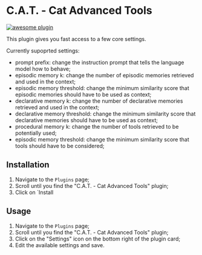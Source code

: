 # C.A.T. - Cat Advanced Tools

[![awesome plugin](https://custom-icon-badges.demolab.com/static/v1?label=&message=awesome+plugin&color=F4F4F5&style=for-the-badge&logo=cheshire_cat_black)](https://)

This plugin gives you fast access to a few core settings.

Currently supoprted settings:
- prompt prefix: change the instruction prompt that tells the language model how to behave;
- episodic memory k: change the number of episodic memories retrieved and used in the context;
- episodic memory threshold: change the minimum similarity score that episodic memories should have to be used as context;
- declarative memory k: change the number of declarative memories retrieved and used in the context;
- declarative memory threshold: change the minimum similarity score that declarative memories should have to be used as context;
- procedural memory k: change the number of tools retrieved to be potentially used;
- episodic memory threshold: change the minimum similarity score that tools should have to be considered;

## Installation

1. Navigate to the `Plugins` page;
2. Scroll until you find the "C.A.T. - Cat Advanced Tools" plugin;
3. Click on `Install

## Usage

1. Navigate to the `Plugins` page;
2. Scroll until you find the "C.A.T. - Cat Advanced Tools" plugin;
3. Click on the "Settings" icon on the bottom right of the plugin card;
4. Edit the available settings and save.
